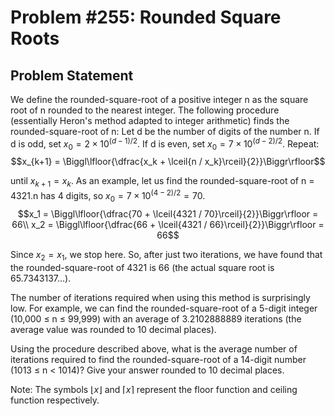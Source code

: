 # Problem #255: Rounded Square Roots 

## Problem Statement 

We define the rounded-square-root of a positive integer n as the square root of n rounded to the nearest integer.
The following procedure (essentially Heron's method adapted to integer arithmetic) finds the rounded-square-root of n:
Let d be the number of digits of the number n.
If d is odd, set $x_0 = 2 \times 10^{(d-1)/2}$.
If d is even, set $x_0 = 7 \times 10^{(d-2)/2}$.
Repeat:
$$x_{k+1} = \Biggl\lfloor{\dfrac{x_k + \lceil{n / x_k}\rceil}{2}}\Biggr\rfloor$$

until $x_{k+1} = x_k$.
As an example, let us find the rounded-square-root of n = 4321.n has 4 digits, so $x_0 = 7 \times 10^{(4-2)/2} = 70$.
$$x_1 = \Biggl\lfloor{\dfrac{70 + \lceil{4321 / 70}\rceil}{2}}\Biggr\rfloor = 66\\
x_2 = \Biggl\lfloor{\dfrac{66 + \lceil{4321 / 66}\rceil}{2}}\Biggr\rfloor = 66$$

Since $x_2 = x_1$, we stop here.
So, after just two iterations, we have found that the rounded-square-root of 4321 is 66 (the actual square root is 65.7343137…).

The number of iterations required when using this method is surprisingly low.
For example, we can find the rounded-square-root of a 5-digit integer (10,000 ≤ n ≤ 99,999) with an average of 3.2102888889 iterations (the average value was rounded to 10 decimal places).

Using the procedure described above, what is the average number of iterations required to find the rounded-square-root of a 14-digit number (1013 ≤ n < 1014)?
Give your answer rounded to 10 decimal places.

Note: The symbols $\lfloor x \rfloor$ and $\lceil x \rceil$ represent the floor function and ceiling function respectively.

